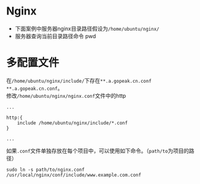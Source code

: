 # Nginx

- 下面案例中服务器nginx目录路径假设为`/home/ubuntu/nginx/`
- 服务器查询当前目录路径命令 pwd

# 多配置文件

在`/home/ubuntu/nginx/include/`下存在`**.a.gopeak.cn.conf` `**.a.gopeak.cn.conf`。  
修改`/home/ubuntu/nginx/nginx.conf`文件中的http

```
...

http:{
    include /home/ubuntu/nginx/include/*.conf
}

...
```

如果`.conf`文件单独存放在每个项目中，可以使用如下命令。（`path/to`为项目的路径）

```
sudo ln -s path/to/nginx.conf /usr/local/nginx/conf/include/www.example.com.conf
```
